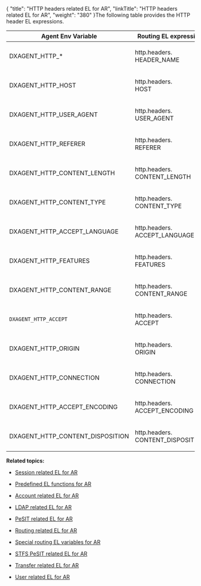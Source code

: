 {
    "title": "HTTP headers related EL for AR",
    "linkTitle": "HTTP headers related EL for AR",
    "weight": "380"
}The following table provides the HTTP header EL expressions.

<table cellspacing="0">
   <col/>
   <col/>
   <col/>
   <thead>
      <tr>
         <th>Agent Env Variable </th>
         <th>Routing EL expression</th>
         <th>Example</th>
      </tr>
   </thead>
   <tbody>
      <tr>
         <td>
            <p>DXAGENT_HTTP_*</p>
         </td>
         <td>
            <p>http.headers.<br/>HEADER_NAME</p>
         </td>
         <td>          </td>
      </tr>
      <tr>
         <td>
            <p>DXAGENT_HTTP_HOST</p>
         </td>
         <td>
            <p>http.headers.<br/>HOST</p>
         </td>
         <td><code>${http.headers.HOST.matches('.*')}</code>
         </td>
      </tr>
      <tr>
         <td>
            <p>DXAGENT_HTTP_USER_AGENT</p>
         </td>
         <td>
            <p>http.headers.<br/>USER_AGENT</p>
         </td>
         <td><code>${extract(http.headers.USER_AGENT,'/',1) eq 'Mozilla'}</code>
         </td>
      </tr>
      <tr>
         <td>
            <p>DXAGENT_HTTP_REFERER</p>
         </td>
         <td>
            <p>http.headers.<br/>REFERER</p>
         </td>
         <td><code>${concat(concat('https://',http.headers.HOST),':444').<br/>matches(http.headers.REFERER)} </code>
         </td>
      </tr>
      <tr>
         <td>
            <p>DXAGENT_HTTP_CONTENT_LENGTH</p>
         </td>
         <td>
            <p>http.headers.<br/>CONTENT_LENGTH</p>
         </td>
         <td>
            <p><code>${http.headers.CONTENT_LENGTH eq transfer.transferredBytes}</code>
</p>
         </td>
      </tr>
      <tr>
         <td>
            <p>DXAGENT_HTTP_CONTENT_TYPE</p>
         </td>
         <td>
            <p>http.headers.<br/>CONTENT_TYPE</p>
         </td>
         <td>          </td>
      </tr>
      <tr>
         <td>
            <p>DXAGENT_HTTP_ACCEPT_LANGUAGE</p>
         </td>
         <td>
            <p>http.headers.<br/>ACCEPT_LANGUAGE</p>
         </td>
         <td>
            <p> </p>
         </td>
      </tr>
      <tr>
         <td>
            <p>DXAGENT_HTTP_FEATURES</p>
         </td>
         <td>
            <p>http.headers.<br/>FEATURES</p>
         </td>
         <td>          </td>
      </tr>
      <tr>
         <td>
            <p>DXAGENT_HTTP_CONTENT_RANGE</p>
         </td>
         <td>
            <p>http.headers.<br/>CONTENT_RANGE</p>
         </td>
         <td>          </td>
      </tr>
      <tr>
         <td>
            <p><code>DXAGENT_HTTP_ACCEPT</code>
</p>
         </td>
         <td>
            <p>http.headers.<br/>ACCEPT</p>
         </td>
         <td>          </td>
      </tr>
      <tr>
         <td>
            <p>DXAGENT_HTTP_ORIGIN</p>
         </td>
         <td>
            <p>http.headers.<br/>ORIGIN</p>
         </td>
         <td>          </td>
      </tr>
      <tr>
         <td>
            <p>DXAGENT_HTTP_CONNECTION</p>
         </td>
         <td>
            <p>http.headers.<br/>CONNECTION</p>
         </td>
         <td>          </td>
      </tr>
      <tr>
         <td>
            <p>DXAGENT_HTTP_ACCEPT_ENCODING</p>
         </td>
         <td>
            <p>http.headers.<br/>ACCEPT_ENCODING</p>
         </td>
         <td>          </td>
      </tr>
      <tr>
         <td>
            <p>DXAGENT_HTTP_CONTENT_DISPOSITION
                        </p>
         </td>
         <td>
            <p>http.headers.<br/>CONTENT_DISPOSITION</p>
         </td>
         <td>          </td>
      </tr>
   </tbody>
</table>

**Related topics:**

-   [Session related EL for AR](../r_st_session_related)
-   [Predefined EL functions for AR](../r_st_predefined_el_functions)
-   [Account related EL for AR](../r_st_account_related)
-   [LDAP related EL for AR](../r_st_ldap_related)
-   [PeSIT related EL for AR](../r_st_pesit_related)
-   [Routing related EL for AR](../r_st_routing_related)
-   [Special routing EL variables for AR](../r_st_special_routing_variables)
-   [STFS PeSIT related EL for AR](../r_st_stfs_pesit_related)
-   [Transfer related EL for AR](../r_st_transfer_related)
-   [User related EL for AR](../r_st_user_related)
